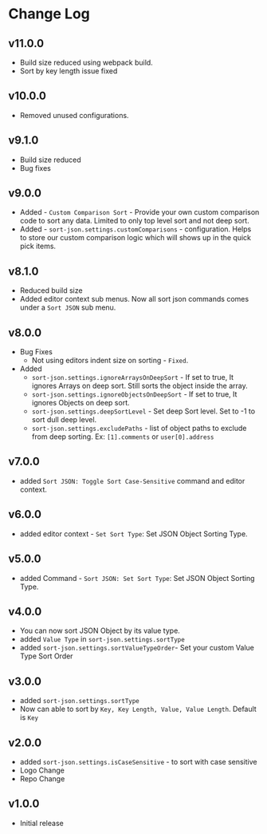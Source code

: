 # Change Log

## v11.0.0

- Build size reduced using webpack build.
- Sort by key length issue fixed
  
## v10.0.0

- Removed unused configurations.
  
## v9.1.0

- Build size reduced
- Bug fixes
  
## v9.0.0

- Added - `Custom Comparison Sort` - Provide your own custom comparison code to sort any data. Limited to only top level sort and not deep sort.
- Added - `sort-json.settings.customComparisons` - configuration. Helps to store our custom comparison logic which will shows up in the quick pick items.

## v8.1.0

 - Reduced build size
 - Added editor context sub menus. Now all sort json commands comes under a `Sort JSON` sub menu.

## v8.0.0

- Bug Fixes
  - Not using editors indent size on sorting - `Fixed`.
- Added
  - `sort-json.settings.ignoreArraysOnDeepSort` - If set to true, It ignores Arrays on deep sort. Still sorts the object inside the array.
  - `sort-json.settings.ignoreObjectsOnDeepSort` - If set to true, It ignores Objects on deep sort.
  - `sort-json.settings.deepSortLevel` - Set deep Sort level. Set to -1 to sort dull deep level.
  - `sort-json.settings.excludePaths` - list of object paths to exclude from deep sorting. Ex: `[1].comments` or `user[0].address`

## v7.0.0

- added `Sort JSON: Toggle Sort Case-Sensitive` command and editor context.

## v6.0.0

- added editor context - `Set Sort Type`: Set JSON Object Sorting Type.

## v5.0.0

- added Command - `Sort JSON: Set Sort Type`: Set JSON Object Sorting Type.

## v4.0.0

- You can now sort JSON Object by its value type.
- added `Value Type` in `sort-json.settings.sortType`
- added `sort-json.settings.sortValueTypeOrder`- Set your custom Value Type Sort Order

## v3.0.0

- added `sort-json.settings.sortType`
- Now can able to sort by `Key, Key Length, Value, Value Length`. Default is `Key`

## v2.0.0

- added `sort-json.settings.isCaseSensitive` - to sort with case sensitive
- Logo Change
- Repo Change

## v1.0.0

- Initial release
